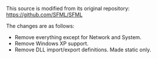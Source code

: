This source is modified from its original repository: https://github.com/SFML/SFML

The changes are as follows:
- Remove everything except for Network and System.
- Remove Windows XP support.
- Remove DLL import/export definitions. Made static only.
